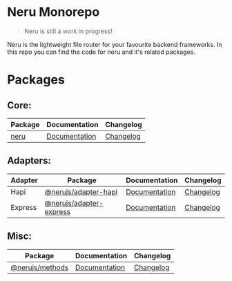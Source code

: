 # Neru Monorepo

> Neru is still a work in progress!

Neru is the lightweight file router for your favourite backend frameworks. In this repo you can find the code for neru and it's related packages.

# Packages

## Core:

| Package                                       | Documentation                                    | Changelog                                       |
|-----------------------------------------------|--------------------------------------------------|-------------------------------------------------|
| [neru](packages/neru)                         | [Documentation](packages/neru/README.md)         | [Changelog](packages/neru/CHANGELOG.md)         |

## Adapters:

| Adapter | Package                                             | Documentation                                       | Changelog                                          |
|---------|-----------------------------------------------------|-----------------------------------------------------|----------------------------------------------------|
| Hapi    | [@nerujs/adapter-hapi](packages/adapter-hapi)       | [Documentation](packages/adapter-hapi/README.md)    | [Changelog](packages/adapter-hapi/CHANGELOG.md)    |
| Express | [@nerujs/adapter-express](packages/adapter-express) | [Documentation](packages/adapter-express/README.md) | [Changelog](packages/adapter-express/CHANGELOG.md) |

## Misc:

| Package                                       | Documentation                                    | Changelog                                       |
|-----------------------------------------------|--------------------------------------------------|-------------------------------------------------|
| [@nerujs/methods](packages/methods)           | [Documentation](packages/methods/README.md)      | [Changelog](packages/methods/CHANGELOG.md)      |